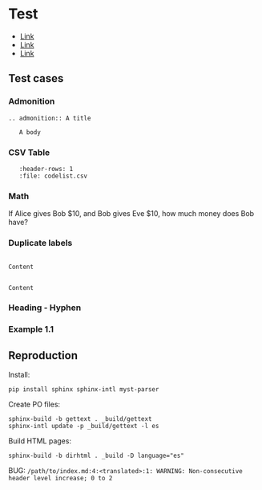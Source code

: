 # Test

* [Link](#test-cases)
* [Link](#heading-hyphen)
* [Link](#example-1-1)

## Test cases

### Admonition

```{eval-rst}
.. admonition:: A title

   A body
```

### CSV Table

```{csv-table}
   :header-rows: 1
   :file: codelist.csv
```

### Math

If Alice gives Bob $10, and Bob gives Eve $10, how much money does Bob have?

### Duplicate labels

```{admonition} Example

Content
```

```{admonition} Example

Content
```

### Heading - Hyphen

### Example 1.1

## Reproduction

Install:

```
pip install sphinx sphinx-intl myst-parser
```

Create PO files:

```
sphinx-build -b gettext . _build/gettext
sphinx-intl update -p _build/gettext -l es
```

Build HTML pages:

```
sphinx-build -b dirhtml . _build -D language="es"
```

BUG: `/path/to/index.md:4:<translated>:1: WARNING: Non-consecutive header level increase; 0 to 2`
